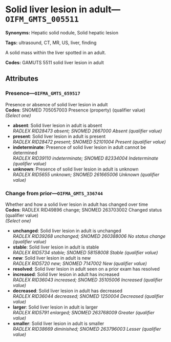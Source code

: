 # Solid liver lesion in adult—`OIFM_GMTS_005511`

**Synonyms:** Hepatic solid nodule, Solid hepatic lesion

**Tags:** ultrasound, CT, MR, US, liver, finding

A solid mass within the liver spotted in an adult.

**Codes:** GAMUTS 5511 solid liver lesion in adult

## Attributes

### Presence—`OIFMA_GMTS_659517`

Presence or absence of solid liver lesion in adult  
**Codes**: SNOMED 705057003 Presence (property) (qualifier value)  
*(Select one)*

- **absent**: Solid liver lesion in adult is absent  
_RADLEX RID28473 absent; SNOMED 2667000 Absent (qualifier value)_
- **present**: Solid liver lesion in adult is present  
_RADLEX RID28472 present; SNOMED 52101004 Present (qualifier value)_
- **indeterminate**: Presence of solid liver lesion in adult cannot be determined  
_RADLEX RID39110 indeterminate; SNOMED 82334004 Indeterminate (qualifier value)_
- **unknown**: Presence of solid liver lesion in adult is unknown  
_RADLEX RID5655 unknown; SNOMED 261665006 Unknown (qualifier value)_

### Change from prior—`OIFMA_GMTS_336744`

Whether and how a solid liver lesion in adult has changed over time  
**Codes**: RADLEX RID49896 change; SNOMED 263703002 Changed status (qualifier value)  
*(Select one)*

- **unchanged**: Solid liver lesion in adult is unchanged  
_RADLEX RID39268 unchanged; SNOMED 260388006 No status change (qualifier value)_
- **stable**: Solid liver lesion in adult is stable  
_RADLEX RID5734 stable; SNOMED 58158008 Stable (qualifier value)_
- **new**: Solid liver lesion in adult is new  
_RADLEX RID5720 new; SNOMED 7147002 New (qualifier value)_
- **resolved**: Solid liver lesion in adult seen on a prior exam has resolved  
- **increased**: Solid liver lesion in adult has increased  
_RADLEX RID36043 increased; SNOMED 35105006 Increased (qualifier value)_
- **decreased**: Solid liver lesion in adult has decreased  
_RADLEX RID36044 decreased; SNOMED 1250004 Decreased (qualifier value)_
- **larger**: Solid liver lesion in adult is larger  
_RADLEX RID5791 enlarged; SNOMED 263768009 Greater (qualifier value)_
- **smaller**: Solid liver lesion in adult is smaller  
_RADLEX RID38669 diminished; SNOMED 263796003 Lesser (qualifier value)_